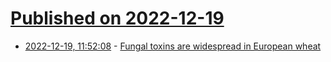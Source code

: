 # [Published on 2022-12-19](index.md)

* [2022-12-19, 11:52:08](https://news.ycombinator.com/item?id=34051062) - [Fungal toxins are widespread in European wheat](https://theconversation.com/fungal-toxins-are-widespread-in-european-wheat-threatening-human-health-and-the-economy-196531)
